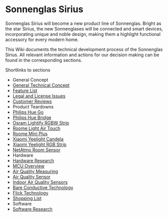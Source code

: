 # Sonnenglas Sirius

Sonnenglas Sirius will become a new product line of Sonnenglas.
Bright as the star Sirius, the new Sonnenglases will be connected and smart devices, incorporating unique and noble design, making them a highlight functional accessory for every modern home.

This Wiki documents the technical development process of the Sonnenglas Sirius. All relevant information and actions for our decision making can be found in the corresponding sections. 

Shortlinks to sections

- General Concept
 - [General Technical Concept](General/Conceptional_Research)
 - [Feature List](General/Feature_List)
 - [Legal and License Issues](General/License_and_Legal_Issues)
 - [Customer Reviews](General/Customer_Reviews)
- Product Teardowns
 - [Philips Hue Go](Teardown/Philips_Hue_Go) 
 - [Philips Hue Bridge](Teardown/Philips_Hue_Bridge)
 - [Osram Lightify RGBW Strip](Teardown/Osram_Lightify)
 - [Roome Light Air Touch](Teardown/Roome_Light_Air_Touch)
 - [Roome Mini Plus](Teardown/Roome_Mini_Plus)
 - [Xiaomi Yeelight Candela](Teardown/Yeelight_Candela)
 - [Xiaomi Yeelight RGB Strip](Teardown/Yeelight_Light_Strip)
 - [NetAtmo Room Sensor](Teardown/NetAtmo)
- Hardware
 - [Hardware Research](Hardware/Hardware_Research)
 - [MCU Overview](Hardware/MCU_Overview)
 - [Air Quality Measuring](Hardware/Air_Quality_Measuring)
 - [Air Quality Sensor](Hardware/Air_Quality_Sensor)
 - [Indoor Air Quality Sensors](Hardware/Indoor_Air_Quality_Sensors)
 - [Bare Conductive Technology](Hardware/Bare_Conductive)
 - [Flick Technology](Hardware/Flick)
 - [Shopping List](Hardware/Shopping_List)
- Software
 - [Software Research](Software/Software_Research)
